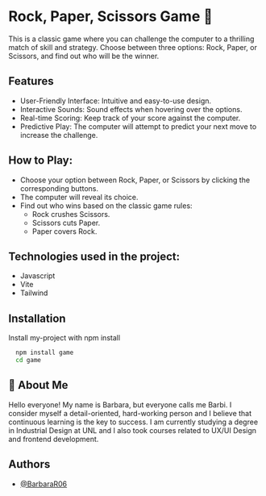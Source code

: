 


# Rock, Paper, Scissors Game 🐶

This is a classic game where you can challenge the computer to a thrilling match of skill and strategy. Choose between three options: Rock, Paper, or Scissors, and find out who will be the winner.




## Features

- User-Friendly Interface: Intuitive and easy-to-use design.
- Interactive Sounds: Sound effects when hovering over the options.
- Real-time Scoring: Keep track of your score against the computer.
- Predictive Play: The computer will attempt to predict your next move to increase the challenge.

## How to Play:
- Choose your option between Rock, Paper, or Scissors by clicking the corresponding buttons.
- The computer will reveal its choice.
 - Find out who wins based on the classic game rules:
   - Rock crushes Scissors.
   - Scissors cuts Paper.
   - Paper covers Rock.

## Technologies used in the project:
- Javascript
- Vite
- Tailwind





## Installation

Install my-project with npm install

```bash
  npm install game
  cd game
```
    
## 🌸 About Me
Hello everyone! My name is Barbara, but everyone calls me Barbi. I consider myself a detail-oriented, hard-working person and I believe that continuous learning is the key to success.
I am currently studying a degree in Industrial Design at UNL and I also took courses related to UX/UI Design and frontend development.


## Authors

- [@BarbaraR06](https://github.com/BarbaraR06)

